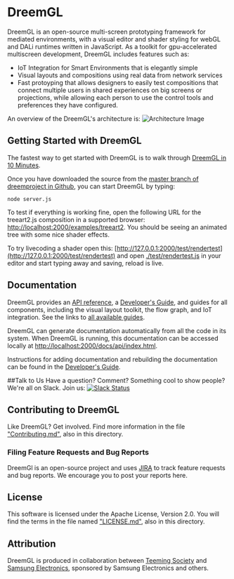 # DreemGL

DreemGL is an open-source multi-screen prototyping framework for mediated environments, 
with a visual editor and shader styling for webGL and DALi runtimes written in JavaScript.
As a toolkit for gpu-accelerated multiscreen development, DreemGL includes features such as:
* IoT Integration for Smart Environments that is elegantly simple
* Visual layouts and compositions using real data from network services
* Fast protoyping that allows designers to easily test compositions that connect multiple users in shared experiences on big screens or projections, while allowing each person to use the control tools and preferences they have configured.

An overview of the DreemGL's architecture is:
<img alt="Architecture Image" src="https://raw.githubusercontent.com/dreemproject/dreemgl/dev/docs/images/architecture.png"/>

## Getting Started with DreemGL
The fastest way to get started with DreemGL is to walk through [DreemGL in 10 Minutes](http://docs.dreemproject.org/docs/api/index.html#!/guide/dreem_in_10_part1).

Once you have downloaded the source from the [master branch of dreemproject in Github](https://github.com/dreemproject/dreemgl), you can start DreemGL by typing: 

```node server.js```

To test if everything is working fine, open the following URL for the treeart2.js composition in a supported browser: [http://localhost:2000/examples/treeart2](http://localhost:2000/examples/treeart2). You should be seeing an animated tree with some nice shader effects.

To try livecoding a shader open this:
[http://127.0.0.1:2000/test/rendertest](http://127.0.0.1:2000/test/rendertest) and open
[./test/rendertest.js](/test/rendertest.js) in your editor and start typing away and saving, reload is live.

## Documentation
DreemGL provides an [API
reference](http://docs.dreemproject.org/docs/api/index.html#!/api), a [Developer's Guide](http://docs.dreemproject.org/docs/api/index.html#!/guide/devguide), and
guides for all components, including the visual layout toolkit, the
flow graph, and IoT integration. See the links to [all available
guides](http://docs.dreemproject.org/docs/api/index.html#!/guide).

DreemGL can generate documentation automatically from all the code in its system. When DreemGL is running, this documentation can be accessed locally at [http://localhost:2000/docs/api/index.html](http://localhost:2000/docs/api/index.html). 

Instructions for adding documentation and rebuilding the documentation can be found in the [Developer's Guide](http://docs.dreemproject.org/docs/api/index.html#!/guide/devguide).

##Talk to Us
Have a question? Comment? Something cool to show people? We're all on Slack. Join us:
[![Slack Status](https://dreemproject.herokuapp.com/badge.svg)](https://dreemproject.herokuapp.com/)

## Contributing to DreemGL
Like DreemGL? Get involved. Find more information in the file ["Contributing.md"](https://github.com/dreemproject/dreemgl/blob/master/CONTRIBUTING.md), also in this directory. 

### Filing Feature Requests and Bug Reports
DreemGl is an open-source project and uses [JIRA](https://dreem2.atlassian.net/secure/Dashboard.jspa) to track feature requests and bug reports. We encourage you to post your reports here.

## License
This software is licensed under the  Apache License, Version 2.0. You will find the terms in the file named
["LICENSE.md"](https://github.com/dreemproject/dreemgl/blob/master/LICENSE.md), also in this directory.

## Attribution
DreemGL is produced in collaboration between [Teeming Society](http://teem.nu) and [Samsung Electronics](http://www.samsung.com/us/), sponsored by Samsung Electronics and others.
